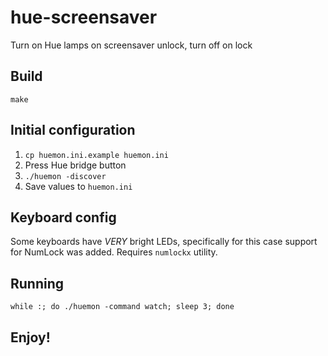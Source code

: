 # hue-screensaver
Turn on Hue lamps on screensaver unlock, turn off on lock

## Build

`make`


## Initial configuration

1. `cp huemon.ini.example huemon.ini`
2. Press Hue bridge button
3. `./huemon -discover`
4. Save values to `huemon.ini`

## Keyboard config

Some keyboards have *VERY* bright LEDs, specifically for this case support for NumLock was added.
Requires `numlockx` utility.


## Running

`while :; do ./huemon -command watch; sleep 3; done`

## Enjoy!
